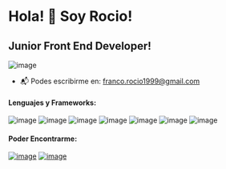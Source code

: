 
#  Hola! 👋 Soy Rocio!

## **Junior Front End Developer!** 

![image](https://user-images.githubusercontent.com/108433450/214444344-59849ebf-4e8f-494e-b96d-5b5e4003a6ee.gif)

- :mailbox_with_mail: Podes escribirme en: franco.rocio1999@gmail.com

#### **Lenguajes y Frameworks:**


![image](https://user-images.githubusercontent.com/108433450/214444722-86efa5a0-e59a-4755-8cbe-9de183017cb0.png)
![image](https://user-images.githubusercontent.com/108433450/214444786-c1b3c31b-85f9-45e5-a459-3b87b9441cb1.png)
![image](https://user-images.githubusercontent.com/108433450/214444835-3ba19b41-92c7-49f0-bf1e-26cafa5e09c6.png)
![image](https://user-images.githubusercontent.com/108433450/214444993-dd5aff46-fb9b-443a-a46c-48010a131466.png)
![image](https://user-images.githubusercontent.com/108433450/214445064-f609565d-c25d-4bb2-8d5b-bc74af384a0b.png)
![image](https://user-images.githubusercontent.com/108433450/214445197-9032f6e3-c443-4274-af55-80ccd9bba8b2.png)
![image](https://user-images.githubusercontent.com/108433450/214448036-0ee92fc4-f296-437f-8c9a-e1d35a49f135.png)



#### **Poder Encontrarme:**

[![image](https://user-images.githubusercontent.com/108433450/214445561-b174ef81-2208-410f-a67a-a54502fe8099.png)](https://www.linkedin.com/in/rocio-franco/)
[![image](https://user-images.githubusercontent.com/108433450/214445480-5d7e6aaf-cd3a-47cd-b613-c1a7755c52f8.png)](https://www.instagram.com/rociofranco13/)












